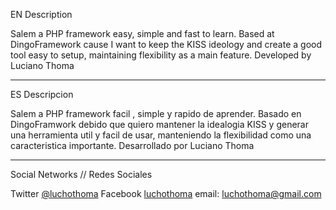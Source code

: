 EN Description

Salem a PHP framework easy, simple and fast to learn. Based at DingoFramework cause I want to keep the KISS ideology and create a good tool easy to setup, maintaining flexibility as a main feature.
Developed by Luciano Thoma 

------------------------

ES Descripcion

Salem a PHP framework facil , simple y rapido de aprender. Basado en DingoFramwork debido que quiero mantener la idealogia KISS y generar una herramienta util y facil de usar, manteniendo la flexibilidad como una caracteristica importante.
Desarrollado por Luciano Thoma

-------------------------

Social Networks // Redes Sociales

Twitter [@luchothoma](https://twitter.com/luchothoma)
Facebook [luchothoma](https://www.facebook.com/LuchoThoma)
email: luchothoma@gmail.com